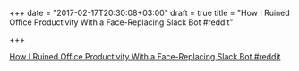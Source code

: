 +++
date = "2017-02-17T20:30:08+03:00"
draft = true
title = "How I Ruined Office Productivity With a Face-Replacing Slack Bot  #reddit"

+++

<p><a href="https://t.co/HcfX9Lxes0">How I Ruined Office Productivity With a Face-Replacing Slack Bot  #reddit</a></p>
